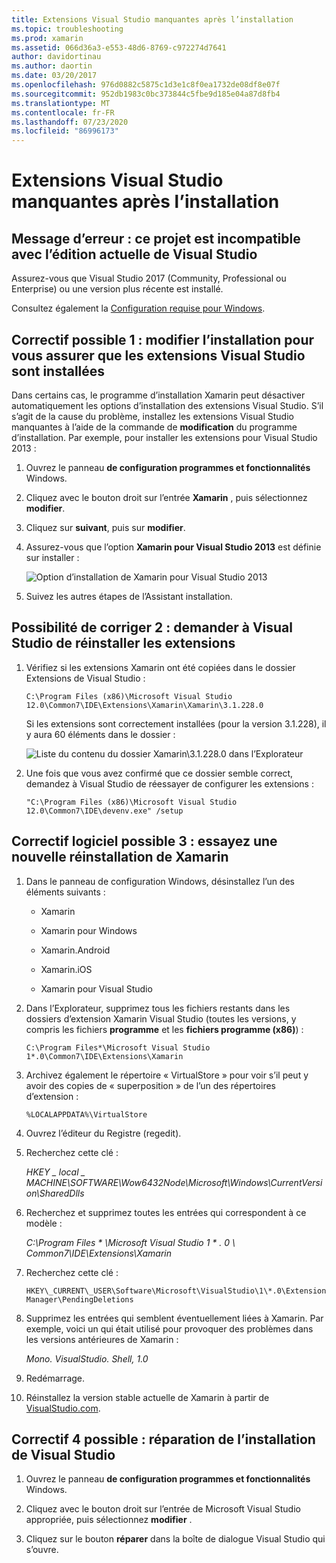 ```yaml
---
title: Extensions Visual Studio manquantes après l’installation
ms.topic: troubleshooting
ms.prod: xamarin
ms.assetid: 066d36a3-e553-48d6-8769-c972274d7641
author: davidortinau
ms.author: daortin
ms.date: 03/20/2017
ms.openlocfilehash: 976d0882c5875c1d3e1c8f0ea1732de08df8e07f
ms.sourcegitcommit: 952db1983c0bc373844c5fbe9d185e04a87d8fb4
ms.translationtype: MT
ms.contentlocale: fr-FR
ms.lasthandoff: 07/23/2020
ms.locfileid: "86996173"
---
```

# <a name="missing-visual-studio-extensions-after-installation"></a>Extensions Visual Studio manquantes après l’installation

## <a name="error-message-this-project-is-incompatible-with-the-current-edition-of-visual-studio"></a>Message d’erreur : ce projet est incompatible avec l’édition actuelle de Visual Studio

Assurez-vous que Visual Studio 2017 (Community, Professional ou Enterprise) ou une version plus récente est installé.

Consultez également la [Configuration requise pour Windows](~/cross-platform/get-started/requirements.md#windows-requirements).

## <a name="possible-fix-1-change-the-installation-to-make-sure-the-visual-studio-extensions-are-installed"></a>Correctif possible 1 : modifier l’installation pour vous assurer que les extensions Visual Studio sont installées

Dans certains cas, le programme d’installation Xamarin peut désactiver automatiquement les options d’installation des extensions Visual Studio. S’il s’agit de la cause du problème, installez les extensions Visual Studio manquantes à l’aide de la commande de **modification** du programme d’installation. Par exemple, pour installer les extensions pour Visual Studio 2013 :

1. Ouvrez le panneau **de configuration programmes et fonctionnalités** Windows.

2. Cliquez avec le bouton droit sur l’entrée **Xamarin** , puis sélectionnez **modifier**.

3. Cliquez sur **suivant**, puis sur **modifier**.

4. Assurez-vous que l’option **Xamarin pour Visual Studio 2013** est définie sur installer :

    ![Option d’installation de Xamarin pour Visual Studio 2013](missing-vs-extensions-images/installer.png)

5. Suivez les autres étapes de l’Assistant installation.

## <a name="possible-fix-2-ask-visual-studio-to-set-up-the-extensions-again"></a>Possibilité de corriger 2 : demander à Visual Studio de réinstaller les extensions

1. Vérifiez si les extensions Xamarin ont été copiées dans le dossier Extensions de Visual Studio :

    `C:\Program Files (x86)\Microsoft Visual Studio 12.0\Common7\IDE\Extensions\Xamarin\Xamarin\3.1.228.0`

    Si les extensions sont correctement installées (pour la version 3.1.228), il y aura 60 éléments dans le dossier :

    ![Liste du contenu du dossier Xamarin\3.1.228.0 dans l’Explorateur](missing-vs-extensions-images/folder.png)

2. Une fois que vous avez confirmé que ce dossier semble correct, demandez à Visual Studio de réessayer de configurer les extensions :

    `"C:\Program Files (x86)\Microsoft Visual Studio 12.0\Common7\IDE\devenv.exe" /setup`

## <a name="possible-fix-3-try-a-fresh-reinstall-of-xamarin"></a>Correctif logiciel possible 3 : essayez une nouvelle réinstallation de Xamarin

1. Dans le panneau de configuration Windows, désinstallez l’un des éléments suivants :

    * Xamarin

    * Xamarin pour Windows

    * Xamarin.Android

    * Xamarin.iOS

    * Xamarin pour Visual Studio

2. Dans l’Explorateur, supprimez tous les fichiers restants dans les dossiers d’extension Xamarin Visual Studio (toutes les versions, y compris les fichiers **programme** et les **fichiers programme (x86)**) :

    `C:\Program Files*\Microsoft Visual Studio 1*.0\Common7\IDE\Extensions\Xamarin`

3. Archivez également le répertoire « VirtualStore » pour voir s’il peut y avoir des copies de « superposition » de l’un des répertoires d’extension :

    `%LOCALAPPDATA%\VirtualStore`

4. Ouvrez l’éditeur du Registre (regedit).

5. Recherchez cette clé :

    _HKEY \_ local \_ MACHINE\SOFTWARE\Wow6432Node\Microsoft\Windows\CurrentVersion\SharedDlls_

6. Recherchez et supprimez toutes les entrées qui correspondent à ce modèle :

    _C:\Program Files \* \Microsoft Visual Studio 1 \* . 0 \ Common7\IDE\Extensions\Xamarin_

7. Recherchez cette clé :

    `HKEY\_CURRENT\_USER\Software\Microsoft\VisualStudio\1\*.0\ExtensionManager\PendingDeletions`

8. Supprimez les entrées qui semblent éventuellement liées à Xamarin. Par exemple, voici un qui était utilisé pour provoquer des problèmes dans les versions antérieures de Xamarin :

    _Mono. VisualStudio. Shell, 1.0_

9. Redémarrage.

10. Réinstallez la version stable actuelle de Xamarin à partir de [VisualStudio.com](https://visualstudio.com/xamarin).

## <a name="possible-fix-4-repair-visual-studio-installation"></a>Correctif 4 possible : réparation de l’installation de Visual Studio

1. Ouvrez le panneau **de configuration programmes et fonctionnalités** Windows.

2. Cliquez avec le bouton droit sur l’entrée de Microsoft Visual Studio appropriée, puis sélectionnez **modifier** .

3. Cliquez sur le bouton **réparer** dans la boîte de dialogue Visual Studio qui s’ouvre.
